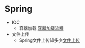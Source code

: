 # Spring
+ IOC  
  - 容器加载 [容器加载流程](https://www.cnblogs.com/GooPolaris/p/8184429.html)
+ 文件上传
  - Spring文件上传知多少[文件上传]()
